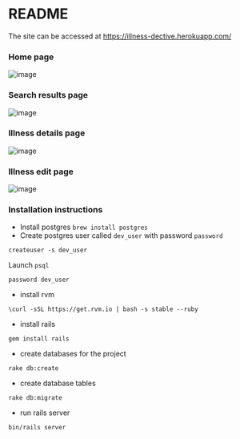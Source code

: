 # README

The site can be accessed at https://illness-dective.herokuapp.com/

### Home page
![image](https://user-images.githubusercontent.com/38593727/114256537-c7a71400-996e-11eb-87f3-4c204ce0c959.png)

### Search results page
![image](https://user-images.githubusercontent.com/38593727/114256562-ed341d80-996e-11eb-941a-f7cc43fe532e.png)

### Illness details page
![image](https://user-images.githubusercontent.com/38593727/114256575-06d56500-996f-11eb-9343-e517f3cf3686.png)

### Illness edit page

![image](https://user-images.githubusercontent.com/38593727/114256595-194f9e80-996f-11eb-87d9-ec2ad2f1235f.png)


### Installation instructions

- Install postgres `brew install postgres`
- Create postgres user called `dev_user` with password `password`

```
createuser -s dev_user
```

Launch `psql`

```
password dev_user
```

- install rvm
```
\curl -sSL https://get.rvm.io | bash -s stable --ruby
```

- install rails

```
gem install rails
```

- create databases for the project

```
rake db:create
```

- create database tables

```
rake db:migrate
```

- run rails server

```
bin/rails server
```
